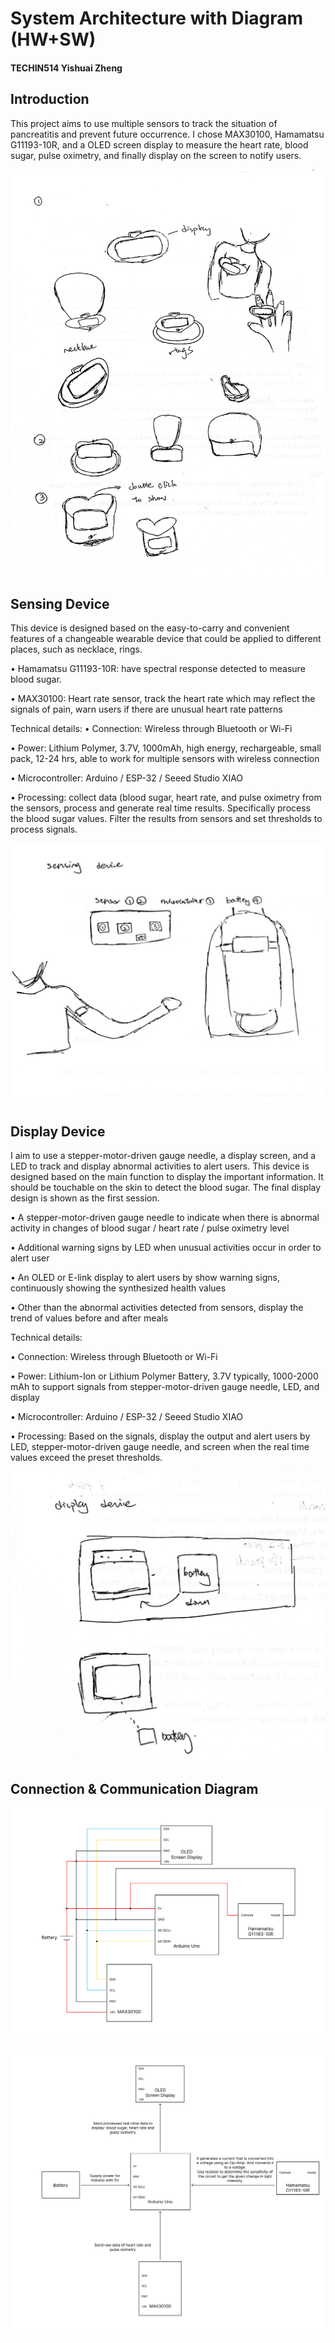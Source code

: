 # System Architecture with Diagram (HW+SW)

#### TECHIN514 Yishuai Zheng

## Introduction
This project aims to use multiple sensors to track the situation of pancreatitis and prevent future occurrence. I chose MAX30100, Hamamatsu G11193-10R, and a OLED screen display to measure the heart rate, blood sugar, pulse oximetry, and finally display on the screen to notify users.

![1](assets/IMG_9128.jpg)


## Sensing Device
This device is designed based on the easy-to-carry and convenient features of a changeable wearable device that could be applied to different places, such as necklace, rings.


• Hamamatsu G11193-10R: have spectral response detected to measure blood sugar. 

• MAX30100: Heart rate sensor, track the heart rate which may reflect the signals of pain, warn users if there are unusual heart rate patterns

Technical details:
•   Connection: Wireless through Bluetooth or Wi-Fi

•  Power: Lithium Polymer, 3.7V, 1000mAh, high energy, rechargeable, small pack, 12-24 hrs, able to work for multiple sensors with wireless connection

•   Microcontroller: Arduino / ESP-32 / Seeed Studio XIAO

•   Processing: collect data (blood sugar, heart rate, and pulse oximetry from the sensors, process and generate real time results. Specifically process the blood sugar values. Filter the results from sensors and set thresholds to process signals.

![2](assets/IMG_9129_2.jpg)

## Display Device
I aim to use a stepper-motor-driven gauge needle, a display screen, and a LED to track and display abnormal activities to alert users. This device is designed based on the main function to display the important information. It should be touchable on the skin to detect the blood sugar. The final display design is shown as the first session.


•   A stepper-motor-driven gauge needle to indicate when there is abnormal activity in changes of blood sugar / heart rate / pulse oximetry level

•   Additional warning signs by LED when unusual activities occur in order to alert user

•   An OLED or E-link display to alert users by show warning signs, continuously showing the synthesized health values

•   Other than the abnormal activities detected from sensors, display the trend of values before and after meals
 
Technical details:

•   Connection: Wireless through Bluetooth or Wi-Fi

•  Power: Lithium-Ion or Lithium Polymer Battery, 3.7V typically, 1000-2000 mAh to support signals from stepper-motor-driven gauge needle, LED, and display

•   Microcontroller: Arduino / ESP-32 / Seeed Studio XIAO

•   Processing: Based on the signals, display the output and alert users by LED, stepper-motor-driven gauge needle, and screen when the real time values exceed the preset thresholds.

![3](assets/IMG_9129_3.jpg)


## Connection & Communication Diagram

![5](assets/Slide_1.png)

![6](assets/Slide_2.png)